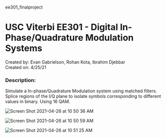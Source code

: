 ee301_finalproject
<h1>USC Viterbi EE301 - Digital In-Phase/Quadrature Modulation Systems</h1>
<p>
Created by: Evan Gabrielson, Rohan Kota, Ibrahim Djebbar
</br>Created on: 4/25/21
</p>

<h3>Description:</h3>
<p>Simulate a In-phase/Quadrature Modulation system using matched filters. Splice regions of the I/Q plane to isolate symbols corresponding to different values in binary. Using 16 QAM.</p>

![Screen Shot 2021-04-26 at 10 50 36 AM](https://user-images.githubusercontent.com/52584181/116128110-72ad1280-a67d-11eb-871a-17edbb6c1139.png)

![Screen Shot 2021-04-26 at 10 50 59 AM](https://user-images.githubusercontent.com/52584181/116128466-d59ea980-a67d-11eb-887d-5d9aa249875b.png)

![Screen Shot 2021-04-26 at 10 51 25 AM](https://user-images.githubusercontent.com/52584181/116128472-d7686d00-a67d-11eb-8d17-81be63c78f58.png)
